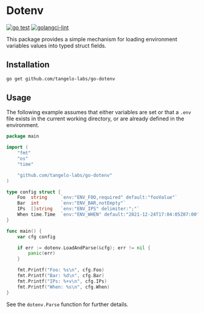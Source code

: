 # Dotenv

[![go test](https://github.com/tangelo-labs/go-dotenv/actions/workflows/go-test.yml/badge.svg)](https://github.com/tangelo-labs/go-dotenv/actions/workflows/go-test.yml)
[![golangci-lint](https://github.com/tangelo-labs/go-dotenv/actions/workflows/golangci-lint.yml/badge.svg)](https://github.com/tangelo-labs/go-dotenv/actions/workflows/golangci-lint.yml)

This package provides a simple mechanism for loading environment variables values into typed struct fields.

## Installation

```bash
go get github.com/tangelo-labs/go-dotenv
```

## Usage

The following example assumes that either variables are set or that a `.env` file exists in the current working
directory, or are already defined in the environment.

```go
package main

import (
	"fmt"
	"os"
	"time"

	"github.com/tangelo-labs/go-dotenv"
)

type config struct {
	Foo  string     `env:"ENV_FOO,required" default:"fooValue"`
	Bar  int        `env:"ENV_BAR,notEmpty"`
	IPs  []string	`env:"ENV_IPS" delimiter:";"`
	When time.Time	`env:"ENV_WHEN" default:"2021-12-24T17:04:05Z07:00" timeLayout:"2006-01-02T15:04:05Z07:00"`
}

func main() {
	var cfg config

	if err := dotenv.LoadAndParse(&cfg); err != nil {
		panic(err)
	}

	fmt.Printf("Foo: %s\n", cfg.Foo)
	fmt.Printf("Bar: %d\n", cfg.Bar)
	fmt.Printf("IPs: %+v\n", cfg.IPs)
	fmt.Printf("When: %s\n", cfg.When)
}
```

See the `dotenv.Parse` function for further details.
